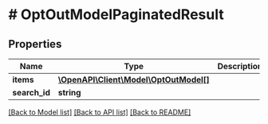 # # OptOutModelPaginatedResult

## Properties

Name | Type | Description | Notes
------------ | ------------- | ------------- | -------------
**items** | [**\OpenAPI\Client\Model\OptOutModel[]**](OptOutModel.md) |  |
**search_id** | **string** |  | [optional]

[[Back to Model list]](../../README.md#models) [[Back to API list]](../../README.md#endpoints) [[Back to README]](../../README.md)
